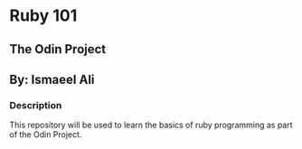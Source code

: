 # Ruby 101
## The Odin Project
## By: Ismaeel Ali

### Description
This repository will be used to learn the basics of ruby programming as part of the Odin Project.

